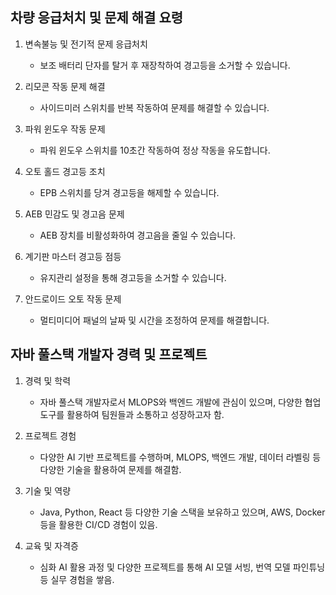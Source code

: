 ## 차량 응급처치 및 문제 해결 요령

1. 변속불능 및 전기적 문제 응급처치
   - 보조 배터리 단자를 탈거 후 재장착하여 경고등을 소거할 수 있습니다.

2. 리모콘 작동 문제 해결
   - 사이드미러 스위치를 반복 작동하여 문제를 해결할 수 있습니다.

3. 파워 윈도우 작동 문제
   - 파워 윈도우 스위치를 10초간 작동하여 정상 작동을 유도합니다.

4. 오토 홀드 경고등 조치
   - EPB 스위치를 당겨 경고등을 해제할 수 있습니다.

5. AEB 민감도 및 경고음 문제
   - AEB 장치를 비활성화하여 경고음을 줄일 수 있습니다.

6. 계기판 마스터 경고등 점등
   - 유지관리 설정을 통해 경고등을 소거할 수 있습니다.

7. 안드로이드 오토 작동 문제
   - 멀티미디어 패널의 날짜 및 시간을 조정하여 문제를 해결합니다.


## 자바 풀스택 개발자 경력 및 프로젝트

1. 경력 및 학력
   - 자바 풀스택 개발자로서 MLOPS와 백엔드 개발에 관심이 있으며, 다양한 협업 도구를 활용하여 팀원들과 소통하고 성장하고자 함.

2. 프로젝트 경험
   - 다양한 AI 기반 프로젝트를 수행하며, MLOPS, 백엔드 개발, 데이터 라벨링 등 다양한 기술을 활용하여 문제를 해결함.

3. 기술 및 역량
   - Java, Python, React 등 다양한 기술 스택을 보유하고 있으며, AWS, Docker 등을 활용한 CI/CD 경험이 있음.

4. 교육 및 자격증
   - 심화 AI 활용 과정 및 다양한 프로젝트를 통해 AI 모델 서빙, 번역 모델 파인튜닝 등 실무 경험을 쌓음.